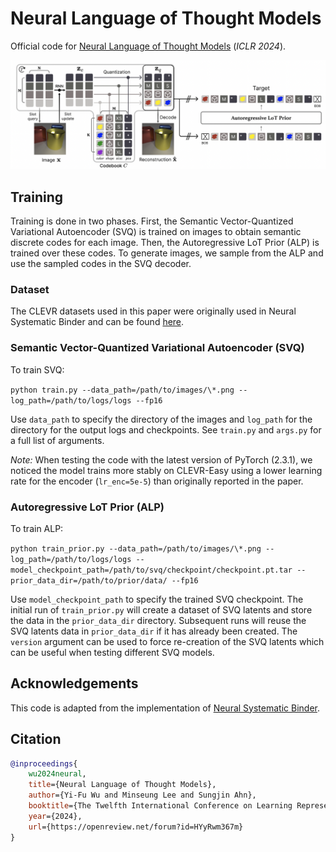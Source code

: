 # Neural Language of Thought Models

Official code for [Neural Language of Thought Models](https://arxiv.org/abs/2402.01203) (*ICLR 2024*).

![plot](./img/nlotm.png)

## Training

Training is done in two phases. First, the Semantic Vector-Quantized Variational Autoencoder (SVQ) is trained on images to obtain semantic discrete codes for each image. Then, the Autoregressive LoT Prior (ALP) is trained over these codes. To generate images, we sample from the ALP and use the sampled codes in the SVQ decoder.

### Dataset
The CLEVR datasets used in this paper were originally used in Neural Systematic Binder and can be found [here](https://drive.google.com/drive/folders/1FKEjZnKfu9KnSGfnr8oGVUBSPqnptzJc).

### Semantic Vector-Quantized Variational Autoencoder (SVQ)

To train SVQ:

```python train.py --data_path=/path/to/images/\*.png --log_path=/path/to/logs/logs --fp16```

Use `data_path` to specify the directory of the images and `log_path` for the directory for the output logs and checkpoints. See `train.py` and `args.py` for a full list of arguments.

*Note:* When testing the code with the latest version of PyTorch (2.3.1), we noticed the model trains more stably on CLEVR-Easy using a lower learning rate for the encoder (`lr_enc=5e-5`) than originally reported in the paper.

### Autoregressive LoT Prior (ALP)

To train ALP:

```python train_prior.py --data_path=/path/to/images/\*.png --log_path=/path/to/logs/logs --model_checkpoint_path=/path/to/svq/checkpoint/checkpoint.pt.tar --prior_data_dir=/path/to/prior/data/ --fp16```

Use `model_checkpoint_path` to specify the trained SVQ checkpoint. The initial run of `train_prior.py` will create a dataset of SVQ latents and store the data in the `prior_data_dir` directory. Subsequent runs will reuse the SVQ latents data in `prior_data_dir` if it has already been created. The `version` argument can be used to force re-creation of the SVQ latents which can be useful when testing different SVQ models.

## Acknowledgements
This code is adapted from the implementation of [Neural Systematic Binder](https://github.com/singhgautam/sysbinder).

## Citation
```bibtex
@inproceedings{
    wu2024neural,
    title={Neural Language of Thought Models},
    author={Yi-Fu Wu and Minseung Lee and Sungjin Ahn},
    booktitle={The Twelfth International Conference on Learning Representations},
    year={2024},
    url={https://openreview.net/forum?id=HYyRwm367m}
}
```